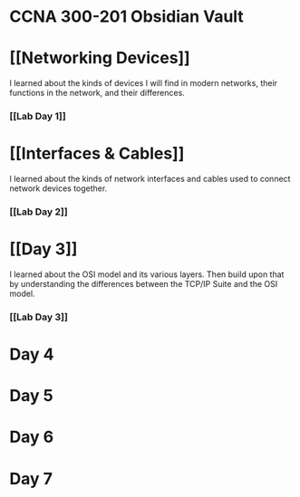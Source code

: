 # CCNA 300-201 Obsidian Vault

# [[Networking Devices]]

I learned about the kinds of devices I will find in modern networks, their functions in the network, and their differences.
### [[Lab Day 1]]

# [[Interfaces & Cables]]
I learned about the kinds of network interfaces and cables used to connect network devices together.
### [[Lab Day 2]]

# [[Day 3]]
I learned about the OSI model and its various layers. Then build upon that by understanding the differences between the TCP/IP Suite and the OSI model.
### [[Lab Day 3]]
# Day 4
# Day 5
# Day 6
# Day 7

